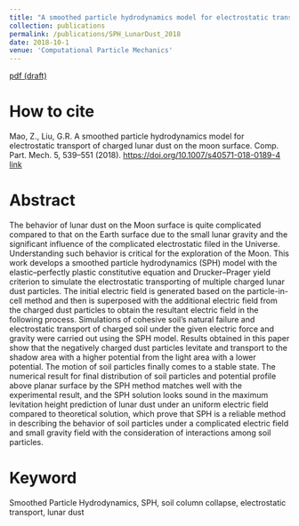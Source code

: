 ```yaml
---
title: "A smoothed particle hydrodynamics model for electrostatic transport of charged lunar dust on the moon surface"
collection: publications
permalink: /publications/SPH_LunarDust_2018
date: 2018-10-1
venue: 'Computational Particle Mechanics'
---
```

[pdf (draft)](https://www.researchgate.net/profile/Zirui_Mao/publication/323152011_A_smoothed_particle_hydrodynamics_model_for_electrostatic_transport_of_charged_lunar_dust_on_the_moon_surface/links/5d2ca727458515c11c335790/A-smoothed-particle-hydrodynamics-model-for-electrostatic-transport-of-charged-lunar-dust-on-the-moon-surface.pdf)

# How to cite 
Mao, Z., Liu, G.R. A smoothed particle hydrodynamics model for electrostatic transport of charged lunar dust on the moon surface. Comp. Part. Mech. 5, 539–551 (2018). https://doi.org/10.1007/s40571-018-0189-4 [link]('https://link.springer.com/article/10.1007/s40571-018-0189-4')

# Abstract
The behavior of lunar dust on the Moon surface is quite complicated compared to that on the Earth surface due to the small lunar gravity and the significant influence of the complicated electrostatic filed in the Universe. Understanding such behavior is critical for the exploration of the Moon. This work develops a smoothed particle hydrodynamics (SPH) model with the elastic–perfectly plastic constitutive equation and Drucker–Prager yield criterion to simulate the electrostatic transporting of multiple charged lunar dust particles. The initial electric field is generated based on the particle-in-cell method and then is superposed with the additional electric field from the charged dust particles to obtain the resultant electric field in the following process. Simulations of cohesive soil’s natural failure and electrostatic transport of charged soil under the given electric force and gravity were carried out using the SPH model. Results obtained in this paper show that the negatively charged dust particles levitate and transport to the shadow area with a higher potential from the light area with a lower potential. The motion of soil particles finally comes to a stable state. The numerical result for final distribution of soil particles and potential profile above planar surface by the SPH method matches well with the experimental result, and the SPH solution looks sound in the maximum levitation height prediction of lunar dust under an uniform electric field compared to theoretical solution, which prove that SPH is a reliable method in describing the behavior of soil particles under a complicated electric field and small gravity field with the consideration of interactions among soil particles.

# Keyword
Smoothed Particle Hydrodynamics, SPH, soil column collapse, electrostatic transport, lunar dust
